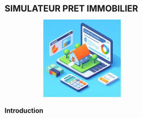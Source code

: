# SIMULATEUR PRET IMMOBILIER

<p align="center">
    <img src="img/image.jpg" alt="Image" width="50%" height="50%">
</p>


## Introduction